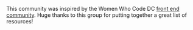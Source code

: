 This community  was inspired by the Women Who Code DC [front end community](https://github.com/womenwhocodedc/front-end-community). Huge thanks to this group for putting together a great list of resources!